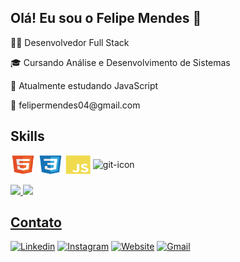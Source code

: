## Olá! Eu sou o Felipe Mendes 👋
<p>👨‍💻 Desenvolvedor Full Stack</p>
<p>🎓 Cursando Análise e Desenvolvimento de Sistemas</p>
<p>📘 Atualmente estudando JavaScript</p>
<p>📩 felipermendes04@gmail.com</p>

## Skills
<div style="display: inline_block">
  <img align="center" alt="html-icon" height="30" width="40" src="https://raw.githubusercontent.com/devicons/devicon/master/icons/html5/html5-original.svg">
  <img align="center" alt="css-icon" height="30" width="40" src="https://raw.githubusercontent.com/devicons/devicon/master/icons/css3/css3-original.svg">
  <img align="center" alt="javascript-icon" height="30" width="40" src="https://raw.githubusercontent.com/devicons/devicon/master/icons/javascript/javascript-plain.svg">
   <img align="center" alt="git-icon" height="30" width="40" src="https://raw.githubusercontent.com/jmnote/z-icons/master/svg/git.svg">
</div><br>
<div>
  <a href="https://github.com/felipermendess">
  <img height="180em" src="https://github-readme-stats.vercel.app/api?username=felipermendess&show_icons=true&theme=dracula&include_all_commits=true&count_private=true"/>
  <img height="180em" src="https://github-readme-stats.vercel.app/api/top-langs/?username=felipermendess&layout=compact&langs_count=7&theme=dracula"/>
</div>


## Contato
[![Linkedin](https://img.shields.io/badge/LinkedIn-0077B5?style=for-the-badge&logo=linkedin&logoColor=white)](https://www.linkedin.com/in/felipermendess/)
[![Instagram](https://img.shields.io/badge/Instagram-E4405F?style=for-the-badge&logo=instagram&logoColor=white)](https://www.instagram.com/dev.felipermendess/)
[![Website](https://img.shields.io/badge/website-000000?style=for-the-badge&logo=About.me&logoColor=white)](https://felipermendess.github.io/)
[![Gmail](https://img.shields.io/badge/Gmail-D14836?style=for-the-badge&logo=gmail&logoColor=white)](mailto:felipermendes04@gmail.com)


